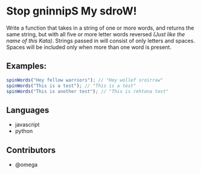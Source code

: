 # Stop gninnipS My sdroW!

Write a function that takes in a string of one or more words, and returns the same string, but with all five or more letter words reversed _(Just like the name of this Kata)_. Strings passed in will consist of only letters and spaces. Spaces will be included only when more than one word is present.

## Examples:

```javascript
spinWords("Hey fellow warriors"); // "Hey wollef sroirraw"
spinWords("This is a test"); // "This is a test"
spinWords("This is another test"); // "This is rehtona test"
```

## Languages

- javascript
- python

## Contributors

- @omega
